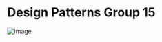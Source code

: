 # Design Patterns Group 15
![image](https://user-images.githubusercontent.com/88805493/194464327-de68c138-cdd8-47f3-a695-4ed45a2359bb.png)
